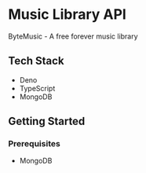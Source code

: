 # Music Library API

ByteMusic - A free forever music library

## Tech Stack

- Deno
- TypeScript
- MongoDB

## Getting Started

### Prerequisites

- MongoDB
